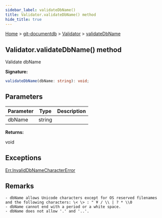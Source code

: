 ```yaml
---
sidebar_label: validateDbName()
title: Validator.validateDbName() method
hide_title: true
---
```


[Home](./index.md) &gt; [git-documentdb](./git-documentdb.md) &gt; [Validator](./git-documentdb.validator.md) &gt; [validateDbName](./git-documentdb.validator.validatedbname.md)

## Validator.validateDbName() method

Validate dbName

<b>Signature:</b>

```typescript
validateDbName(dbName: string): void;
```

## Parameters

|  Parameter | Type | Description |
|  --- | --- | --- |
|  dbName | string |  |

<b>Returns:</b>

void

## Exceptions

[Err.InvalidDbNameCharacterError](./git-documentdb.err.invaliddbnamecharactererror.md)

## Remarks


```
- dbName allows Unicode characters except for OS reserved filenames and the following characters: \< \> : " ¥ / \\ | ? * \\0
- dbName cannot end with a period or a white space.
- dbName does not allow '.' and '..'.

```

